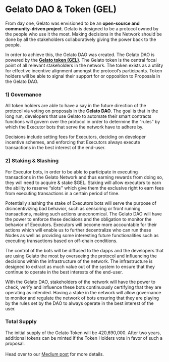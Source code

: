# Gelato DAO & Token (GEL)

From day one, Gelato was envisioned to be an **open-source and community-driven project**. Gelato is designed to be a protocol owned by the people who use it the most. Making decisions in the Network should be done by all the stakeholders collaboratively giving the power back to the people.&#x20;

In order to achieve this, the Gelato DAO was created. The Gelato DAO is powered by the [**Gelato token (GEL)**](https://medium.com/gelato-network/announcing-the-gel-token-stewarding-gelato-into-a-sustainable-future-815c0ecedb8e?source=---------6-----------------------). The Gelato token is the central focal point of all relevant stakeholders in the network. The token exists as a utility for effective incentive alignment amongst the protocol’s participants. Token holders will be able to signal their support for or opposition to Proposals in the Gelato DAO.

### **1) Governance** <a href="#c879" id="c879"></a>

All token holders are able to have a say in the future direction of the protocol via voting on proposals in the **Gelato DAO**. The goal is that in the long run, developers that use Gelato to automate their smart contracts functions will govern over the protocol in order to determine the “rules” by which the Executor bots that serve the network have to adhere by.

Decisions include setting fees for Executors, deciding on developer incentive schemes, and enforcing that Executors always execute transactions in the best interest of the end-user.

### **2) Staking & Slashing** <a href="#409f" id="409f"></a>

For Executor bots, in order to be able to participate in executing transactions in the Gelato Network and thus earning rewards from doing so, they will need to acquire & stake $GEL. Staking will allow executors to earn the ability to reserve “slots’’ which give them the exclusive right to earn fees from executing transactions in a certain period of time.

Potentially slashing the stake of Executors bots will serve the purpose of disincentivizing bad behavior, such as censoring or front running transactions, making such actions uneconomical. The Gelato DAO will have the power to enforce these decisions and the obligation to monitor the behavior of Executors. Executors will become more accountable for their actions which will enable us to further decentralize who can run these Nodes as well as providing some interesting future functionalities such as executing transactions based on off-chain conditions.

The control of the bots will be diffused to the dapps and the developers that are using Gelato the most by overseeing the protocol and influencing the decisions within the infrastructure of the network. The infrastructure is designed to extract as much value out of the system to ensure that they continue to operate in the best interests of the end-user.&#x20;

With the Gelato DAO, stakeholders of the network will have the power to check, verify and influence these bots continuously certifying that they are operating as intended. Having a stake in the network will allow governance to monitor and regulate the network of bots ensuring that they are playing by the rules set by the DAO to always operate in the best interest of the user.  &#x20;

### **Total Supply**

The initial supply of the Gelato Token will be 420,690,000. After two years, additional tokens can be minted if the Token Holders vote in favor of such a proposal. \
\
Head over to our [Medium post](https://medium.com/gelato-network/gel-token-sale-date-and-whitelist-opening-fc697c814662) for more details.
